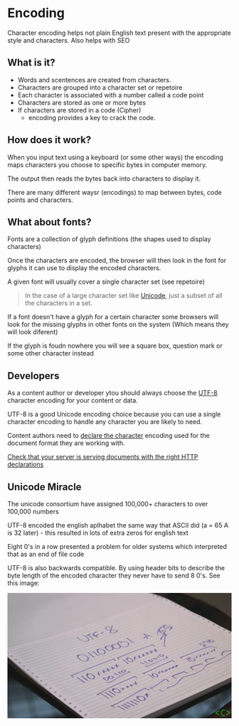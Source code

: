 # Encoding

Character encoding helps not plain English text present with the appropriate style and characters. Also helps with SEO

## What is it?

- Words and scentences are created from characters.
- Characters are grouped into a character set or repetoire
- Each character is associated with a number called a code point
- Characters are stored as one or more bytes
- If characters are stored in a code (Cipher)
  - encoding provides a key to crack the code.

## How does it work?

When you input text using a keyboard (or some other ways) the encoding maps characters you choose to specific bytes in computer memory.

The output then reads the bytes back into characters to display it.

There are many different waysr (encodings) to map between bytes, code points and characters.

## What about fonts?

Fonts are a collection of glyph definitions (the shapes used to display characters)

Once the characters are encoded, the browser will then look in the font for glyphs it can use to display the encoded characters.

A given font will usually cover a single character set (see repetoire)

> In the case of a large character set like [Unicode](https://www.w3.org/International/articles/definitions-characters/#unicode), just a subset of all the characters in a set.

If a font doesn't have a glyph for a certain character some browsers will look for the missing glyphs in other fonts on the system (Which means they will look diferent)

If the glyph is foudn nowhere you will see a square box, question mark or some other character instead

## Developers

As a content author or developer ytou should always choose the [UTF-8](https://en.wikipedia.org/wiki/UTF-8) character encoding for your content or data.

UTF-8 is a good Unicode encoding choice because you can use a single character encoding to handle any character you are likely to need.

Content authors need to [declare the character](https://www.w3.org/International/questions/qa-html-encoding-declarations) encoding used for the document format they are working with.

[Check that your server is serving documents with the right HTTP declarations](https://www.w3.org/International/questions/qa-headers-charset)

## Unicode Miracle

The unicode consortium have assigned 100,000+ characters to over 100,000 numbers

UTF-8 encoded the english aplhabet the same way that ASCII did (a = 65 A is 32 later) - this resulted in lots of extra zeros for english text

Eight 0's in a row presented a problem for older systems which interpreted that as an end of file code

UTF-8 is also backwards compatible. By using header bits to describe the byte length of the encoded character they never have to send 8 0's. See this image:

![alttext](assets/UTF8.png "back of the napkin or.... dot matrix printer paper?")
